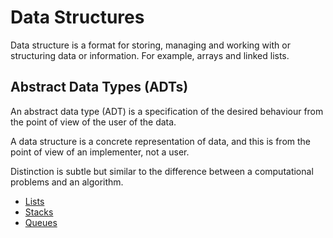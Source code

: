 # Data Structures

Data structure is a format for storing, managing and working with or structuring data or information. For example, arrays and linked lists.

## Abstract Data Types (ADTs)

An abstract data type (ADT) is a specification of the desired behaviour from the point of view of the user of the data.

A data structure is a concrete representation of data, and this is from the point of view of an implementer, not a user.

Distinction is subtle but similar to the difference between a computational problems and an algorithm.

- [Lists](./lists.md)
- [Stacks](./stacks.md)
- [Queues](./queue.md)